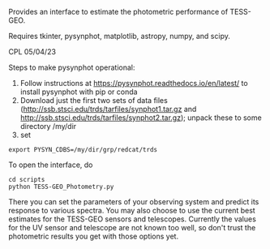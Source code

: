 Provides an interface to estimate the photometric performance of TESS-GEO.

Requires tkinter, pysynphot, matplotlib, astropy, numpy, and scipy.

CPL 05/04/23

Steps to make pysynphot operational:
1) Follow instructions at https://pysynphot.readthedocs.io/en/latest/
to install pysynphot with pip or conda
2) Download just the first two sets of data files
(http://ssb.stsci.edu/trds/tarfiles/synphot1.tar.gz and
http://ssb.stsci.edu/trds/tarfiles/synphot2.tar.gz); unpack these
to some directory /my/dir
3) set
```
export PYSYN_CDBS=/my/dir/grp/redcat/trds
```

To open the interface, do

```
cd scripts
python TESS-GEO_Photometry.py
```

There you can set the parameters of your observing system and predict its
response to various spectra. You may also choose to use the current best
estimates for the TESS-GEO sensors and telescopes. Currently the values
for the UV sensor and telescope are not known too well, so don't trust
the photometric results you get with those options yet.

